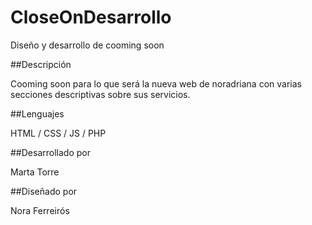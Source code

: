 # CloseOnDesarrollo

Diseño y desarrollo de cooming soon

##Descripción

Cooming soon para lo que será la nueva web de noradriana con varias secciones descriptivas sobre sus servicios.

##Lenguajes

HTML / CSS / JS / PHP

##Desarrollado por

Marta Torre

##Diseñado por

Nora Ferreirós

